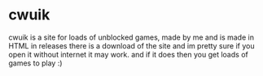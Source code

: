 # cwuik

cwuik is a site for loads of unblocked games, made by me and is made in HTML in releases there is a download of the site and im pretty sure if you open it without internet it may work. and if it does then you get loads of games to play :)
